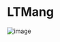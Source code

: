 # LTMang
![image](https://user-images.githubusercontent.com/83415296/206986900-c565a91e-0e27-45e0-9ed5-261556ac0f14.png)
